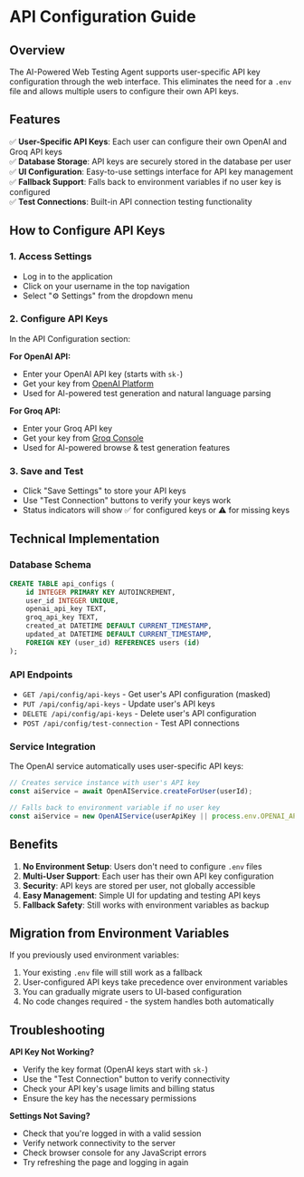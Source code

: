 # API Configuration Guide

## Overview

The AI-Powered Web Testing Agent supports user-specific API key configuration through the web interface. This eliminates the need for a `.env` file and allows multiple users to configure their own API keys.

## Features

✅ **User-Specific API Keys**: Each user can configure their own OpenAI and Groq API keys  
✅ **Database Storage**: API keys are securely stored in the database per user  
✅ **UI Configuration**: Easy-to-use settings interface for API key management  
✅ **Fallback Support**: Falls back to environment variables if no user key is configured  
✅ **Test Connections**: Built-in API connection testing functionality  

## How to Configure API Keys

### 1. Access Settings
- Log in to the application
- Click on your username in the top navigation
- Select "⚙️ Settings" from the dropdown menu

### 2. Configure API Keys
In the API Configuration section:

**For OpenAI API:**
- Enter your OpenAI API key (starts with `sk-`)
- Get your key from [OpenAI Platform](https://platform.openai.com/api-keys)
- Used for AI-powered test generation and natural language parsing

**For Groq API:**
- Enter your Groq API key
- Get your key from [Groq Console](https://console.groq.com/)
- Used for AI-powered browse & test generation features

### 3. Save and Test
- Click "Save Settings" to store your API keys
- Use "Test Connection" buttons to verify your keys work
- Status indicators will show ✅ for configured keys or ⚠️ for missing keys

## Technical Implementation

### Database Schema
```sql
CREATE TABLE api_configs (
    id INTEGER PRIMARY KEY AUTOINCREMENT,
    user_id INTEGER UNIQUE,
    openai_api_key TEXT,
    groq_api_key TEXT,
    created_at DATETIME DEFAULT CURRENT_TIMESTAMP,
    updated_at DATETIME DEFAULT CURRENT_TIMESTAMP,
    FOREIGN KEY (user_id) REFERENCES users (id)
);
```

### API Endpoints
- `GET /api/config/api-keys` - Get user's API configuration (masked)
- `PUT /api/config/api-keys` - Update user's API keys
- `DELETE /api/config/api-keys` - Delete user's API configuration
- `POST /api/config/test-connection` - Test API connections

### Service Integration
The OpenAI service automatically uses user-specific API keys:

```javascript
// Creates service instance with user's API key
const aiService = await OpenAIService.createForUser(userId);

// Falls back to environment variable if no user key
const aiService = new OpenAIService(userApiKey || process.env.OPENAI_API_KEY);
```

## Benefits

1. **No Environment Setup**: Users don't need to configure `.env` files
2. **Multi-User Support**: Each user has their own API key configuration
3. **Security**: API keys are stored per user, not globally accessible
4. **Easy Management**: Simple UI for updating and testing API keys
5. **Fallback Safety**: Still works with environment variables as backup

## Migration from Environment Variables

If you previously used environment variables:
1. Your existing `.env` file will still work as a fallback
2. User-configured API keys take precedence over environment variables
3. You can gradually migrate users to UI-based configuration
4. No code changes required - the system handles both automatically

## Troubleshooting

**API Key Not Working?**
- Verify the key format (OpenAI keys start with `sk-`)
- Use the "Test Connection" button to verify connectivity
- Check your API key's usage limits and billing status
- Ensure the key has the necessary permissions

**Settings Not Saving?**
- Check that you're logged in with a valid session
- Verify network connectivity to the server
- Check browser console for any JavaScript errors
- Try refreshing the page and logging in again